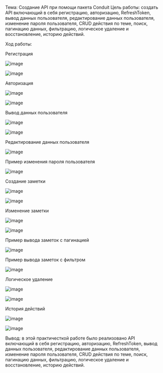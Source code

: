 
Тема: Создание API при помощи пакета Conduit
Цель работы: создать API включающий в себя регистрацию, авторизацию, RefreshToken, вывод данных пользователя, редактирование данных пользователя, изменение пароля пользователя, CRUD действия по теме, поиск, пагинацию данных, фильтрацию, логическое удаление и восстановление, историю действий.

Ход работы:

Регистрация

![image](https://user-images.githubusercontent.com/93879842/222528982-8d20df34-93f9-43d7-a3b1-610c2bc8f571.png)


![image](https://user-images.githubusercontent.com/93879842/222529890-ec897f5d-2c59-47fe-999b-1b411c26e234.png)


Авторизация

![image](https://user-images.githubusercontent.com/93879842/222530547-c91eb5fc-4486-4546-8320-f2290c725528.png)


![image](https://user-images.githubusercontent.com/93879842/222530667-c610b67b-56e5-48e5-b5ef-4086ab2fa4d7.png)

Вывод данных пользователя

![image](https://user-images.githubusercontent.com/93879842/222545864-490fb4fa-c294-4582-80cb-e119dc585e83.png)

![image](https://user-images.githubusercontent.com/93879842/222545927-373cf0cb-d367-4e5c-9810-de0c74dd4713.png)

Редактирование данных пользователя

![image](https://user-images.githubusercontent.com/93879842/222546877-3647fb2a-b548-4240-99ab-d95899899faf.png)

Пример изменения пароля пользователя

![image](https://user-images.githubusercontent.com/93879842/222546977-d748a911-dc63-4f1e-a9db-343d97f2656a.png)

Создание заметки

![image](https://user-images.githubusercontent.com/93879842/222552296-09b5f512-b760-4098-8b3c-2b3f6d31c015.png)

![image](https://user-images.githubusercontent.com/93879842/222552669-8d79e72d-aa45-4ade-9274-d471eb49f431.png)

Изменение заметки

![image](https://user-images.githubusercontent.com/93879842/222552776-793ee3cb-1130-4cbc-9fb3-7c377812d5d3.png)

![image](https://user-images.githubusercontent.com/93879842/222553573-38705c8c-c7fc-4559-96d8-05b83a349733.png)


Пример вывода заметок c пагинацией

![image](https://user-images.githubusercontent.com/93879842/222553778-c8e88acb-2a0b-462f-84e9-1925d929c71a.png)

Пример вывода заметок с фильтром

![image](https://user-images.githubusercontent.com/93879842/222553833-f1c950df-621c-4e6d-be13-ad8aab790d56.png)


Логическое удаление

![image](https://user-images.githubusercontent.com/93879842/222555622-f23a5191-05d5-4123-b281-17f95a78ac1f.png)

![image](https://user-images.githubusercontent.com/93879842/222554038-1f8a4f3d-ea36-4bc0-83e8-b0dc964f8285.png)


История действий

![image](https://user-images.githubusercontent.com/93879842/222555111-8e942cbd-b2ad-4a06-8ea8-d00f5ecc7623.png)


![image](https://user-images.githubusercontent.com/93879842/222554463-f9282d62-f2cf-462a-a44e-77fc1a52d9b1.png)


Вывод: в этой практичесткой работе было реализовано API включающий в себя регистрацию, авторизацию, RefreshToken, вывод данных пользователя, редактирование данных пользователя, изменение пароля пользователя, CRUD действия по теме, поиск, пагинацию данных, фильтрацию, логическое удаление и восстановление, историю действий.

